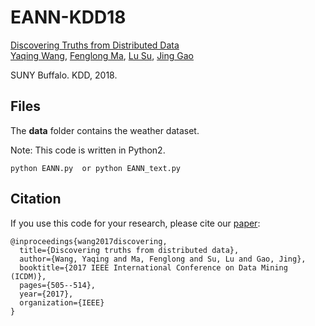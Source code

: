 # EANN-KDD18


[Discovering Truths from Distributed Data](https://ieeexplore.ieee.org/document/8215523)  
 [Yaqing Wang](http://www.acsu.buffalo.edu/~yaqingwa/),
 [Fenglong Ma](http://www.acsu.buffalo.edu/~fenglong/), 
  [Lu Su](https://cse.buffalo.edu/~lusu/),
 [Jing Gao](https://cse.buffalo.edu/~jing/)
 
 SUNY Buffalo. KDD, 2018.
 
## Files
 The __data__ folder contains the weather dataset. 
 

Note: This code is written in Python2.
```
python EANN.py  or python EANN_text.py
```
 

 

 ## Citation
If you use this code for your research, please cite our [paper](https://dl.acm.org/citation.cfm?id=3219819.3219903):

```
@inproceedings{wang2017discovering,
  title={Discovering truths from distributed data},
  author={Wang, Yaqing and Ma, Fenglong and Su, Lu and Gao, Jing},
  booktitle={2017 IEEE International Conference on Data Mining (ICDM)},
  pages={505--514},
  year={2017},
  organization={IEEE}
}
```
